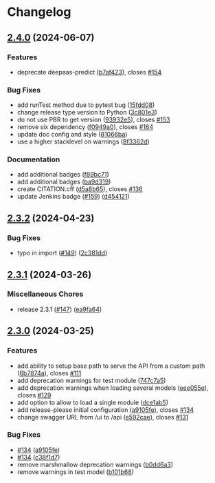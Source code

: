 # Changelog

## [2.4.0](https://github.com/ai4os/DEEPaaS/compare/v2.3.2...v2.4.0) (2024-06-07)


### Features

* deprecate deepaas-predict ([b7af423](https://github.com/ai4os/DEEPaaS/commit/b7af4231234b9b6aacb990680f00953b44385408)), closes [#154](https://github.com/ai4os/DEEPaaS/issues/154)


### Bug Fixes

* add runTest method due to pytest bug ([15fdd08](https://github.com/ai4os/DEEPaaS/commit/15fdd0815219aac3d26e7e02778194a5e69cfd1e))
* change release type version to Python ([3c801e3](https://github.com/ai4os/DEEPaaS/commit/3c801e3e483cd6336f6b70eaef219cc30d2ad3ae))
* do not use PBR to get version ([93932e5](https://github.com/ai4os/DEEPaaS/commit/93932e5ccc5373738933c5788b1265340fb2ae8f)), closes [#153](https://github.com/ai4os/DEEPaaS/issues/153)
* remove six dependency ([f0949a0](https://github.com/ai4os/DEEPaaS/commit/f0949a0a1760e462323d943e2ba9b677ef2f1df0)), closes [#164](https://github.com/ai4os/DEEPaaS/issues/164)
* update doc config and style ([81066ba](https://github.com/ai4os/DEEPaaS/commit/81066ba700fa5dd60557a37ca430dea99f5f0552))
* use a higher stacklevel on warnings ([8f3362d](https://github.com/ai4os/DEEPaaS/commit/8f3362d9f2ef94a9b22191b2aac8e13be927eb7b))


### Documentation

* add additional badges ([f89bc71](https://github.com/ai4os/DEEPaaS/commit/f89bc7192e14b88d643e8a7f1423324e80347c72))
* add additional badges ([ba9d319](https://github.com/ai4os/DEEPaaS/commit/ba9d319cac0d5bcbb24d1a5a68457604ce412640))
* create CITATION.cff ([d5a8b65](https://github.com/ai4os/DEEPaaS/commit/d5a8b65b3534a8e4d712ad6ab658c5e91aaca008)), closes [#136](https://github.com/ai4os/DEEPaaS/issues/136)
* update Jenkins badge ([#159](https://github.com/ai4os/DEEPaaS/issues/159)) ([d454121](https://github.com/ai4os/DEEPaaS/commit/d454121225ebde24cb8983a94387485fc389a1de))

## [2.3.2](https://github.com/ai4os/DEEPaaS/compare/v2.3.1...v2.3.2) (2024-04-23)


### Bug Fixes

* typo in import ([#149](https://github.com/ai4os/DEEPaaS/issues/149)) ([2c381dd](https://github.com/ai4os/DEEPaaS/commit/2c381dd1163a71e68cc5e38d4d8a98b85755813d))

## [2.3.1](https://github.com/ai4os/DEEPaaS/compare/v2.3.0...v2.3.1) (2024-03-26)


### Miscellaneous Chores

* release 2.3.1 ([#147](https://github.com/ai4os/DEEPaaS/issues/147)) ([ea9fa64](https://github.com/ai4os/DEEPaaS/commit/ea9fa64a0a7254f94ce06836163ac8664c75d38d))

## [2.3.0](https://github.com/ai4os/DEEPaaS/compare/2.2.0...v2.3.0) (2024-03-25)


### Features

* add ability to setup base path to serve the API from a custom path ([6b7874a](https://github.com/ai4os/DEEPaaS/commit/6b7874a39a25dbebcfb35f75cf7b1a782d1d37ec)), closes [#111](https://github.com/ai4os/DEEPaaS/issues/111)
* add deprecation warnings for test module ([747c7a5](https://github.com/ai4os/DEEPaaS/commit/747c7a53ccb43cd3ee63e5eddc7dd47eb50b64fb))
* add deprecation warnings when loading several models ([eee055e](https://github.com/ai4os/DEEPaaS/commit/eee055ef3ff744a1d13c4a6187ee23e698c37c15)), closes [#129](https://github.com/ai4os/DEEPaaS/issues/129)
* add option to allow to load a single module ([dce1ab5](https://github.com/ai4os/DEEPaaS/commit/dce1ab57127634333059eb81151c1e017dd2f335))
* add release-please initial configuration ([a9105fe](https://github.com/ai4os/DEEPaaS/commit/a9105fe469c742d98100a347d29bcb2d008da514)), closes [#134](https://github.com/ai4os/DEEPaaS/issues/134)
* change swagger URL from /ui to /api ([e592cae](https://github.com/ai4os/DEEPaaS/commit/e592cae10ff4b12ae1cdad139096b310bf08c584)), closes [#131](https://github.com/ai4os/DEEPaaS/issues/131)


### Bug Fixes

* [#134](https://github.com/ai4os/DEEPaaS/issues/134) ([a9105fe](https://github.com/ai4os/DEEPaaS/commit/a9105fe469c742d98100a347d29bcb2d008da514))
* [#134](https://github.com/ai4os/DEEPaaS/issues/134) ([c38f1d7](https://github.com/ai4os/DEEPaaS/commit/c38f1d776fb8a35ea4fadb28e5c6c43254d3ec17))
* remove marshmallow deprecation warnings ([b0dd6a3](https://github.com/ai4os/DEEPaaS/commit/b0dd6a3488a2701fbceb69cd98c22ac523b85534))
* remove warnings in test model ([b101b68](https://github.com/ai4os/DEEPaaS/commit/b101b6807f06ae8b16bc2794d21e6a69aa18cde1))
